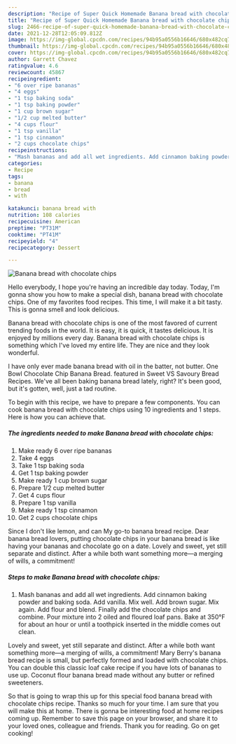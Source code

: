 ```yaml
---
description: "Recipe of Super Quick Homemade Banana bread with chocolate chips"
title: "Recipe of Super Quick Homemade Banana bread with chocolate chips"
slug: 2466-recipe-of-super-quick-homemade-banana-bread-with-chocolate-chips
date: 2021-12-28T12:05:09.812Z
image: https://img-global.cpcdn.com/recipes/94b95a0556b16646/680x482cq70/banana-bread-with-chocolate-chips-recipe-main-photo.jpg
thumbnail: https://img-global.cpcdn.com/recipes/94b95a0556b16646/680x482cq70/banana-bread-with-chocolate-chips-recipe-main-photo.jpg
cover: https://img-global.cpcdn.com/recipes/94b95a0556b16646/680x482cq70/banana-bread-with-chocolate-chips-recipe-main-photo.jpg
author: Garrett Chavez
ratingvalue: 4.6
reviewcount: 45867
recipeingredient:
- "6 over ripe bananas"
- "4 eggs"
- "1 tsp baking soda"
- "1 tsp baking powder"
- "1 cup brown sugar"
- "1/2 cup melted butter"
- "4 cups flour"
- "1 tsp vanilla"
- "1 tsp cinnamon"
- "2 cups chocolate chips"
recipeinstructions:
- "Mash bananas and add all wet ingredients. Add cinnamon baking powder and baking soda. Add vanilla. Mix well. Add brown sugar. Mix again. Add flour and blend. Finally add the chocolate chips and combine. Pour mixture into 2 oiled and floured loaf pans. Bake at 350°F for about an hour or until a toothpick inserted in the middle comes out clean."
categories:
- Recipe
tags:
- banana
- bread
- with

katakunci: banana bread with 
nutrition: 108 calories
recipecuisine: American
preptime: "PT31M"
cooktime: "PT41M"
recipeyield: "4"
recipecategory: Dessert

---
```



![Banana bread with chocolate chips](https://img-global.cpcdn.com/recipes/94b95a0556b16646/680x482cq70/banana-bread-with-chocolate-chips-recipe-main-photo.jpg)

Hello everybody, I hope you're having an incredible day today. Today, I'm gonna show you how to make a special dish, banana bread with chocolate chips. One of my favorites food recipes. This time, I will make it a bit tasty. This is gonna smell and look delicious.

Banana bread with chocolate chips is one of the most favored of current trending foods in the world. It is easy, it is quick, it tastes delicious. It is enjoyed by millions every day. Banana bread with chocolate chips is something which I've loved my entire life. They are nice and they look wonderful.

I have only ever made banana bread with oil in the batter, not butter. One Bowl Chocolate Chip Banana Bread. featured in Sweet VS Savoury Bread Recipes. We&#39;ve all been baking banana bread lately, right? It&#39;s been good, but it&#39;s gotten, well, just a tad routine.


To begin with this recipe, we have to prepare a few components. You can cook banana bread with chocolate chips using 10 ingredients and 1 steps. Here is how you can achieve that.

<!--inarticleads1-->

##### The ingredients needed to make Banana bread with chocolate chips:

1. Make ready 6 over ripe bananas
1. Take 4 eggs
1. Take 1 tsp baking soda
1. Get 1 tsp baking powder
1. Make ready 1 cup brown sugar
1. Prepare 1/2 cup melted butter
1. Get 4 cups flour
1. Prepare 1 tsp vanilla
1. Make ready 1 tsp cinnamon
1. Get 2 cups chocolate chips


Since I don&#39;t like lemon, and can My go-to banana bread recipe. Dear banana bread lovers, putting chocolate chips in your banana bread is like having your bananas and chocolate go on a date. Lovely and sweet, yet still separate and distinct. After a while both want something more—a merging of wills, a commitment! 

<!--inarticleads2-->

##### Steps to make Banana bread with chocolate chips:

1. Mash bananas and add all wet ingredients. Add cinnamon baking powder and baking soda. Add vanilla. Mix well. Add brown sugar. Mix again. Add flour and blend. Finally add the chocolate chips and combine. Pour mixture into 2 oiled and floured loaf pans. Bake at 350°F for about an hour or until a toothpick inserted in the middle comes out clean.


Lovely and sweet, yet still separate and distinct. After a while both want something more—a merging of wills, a commitment! Mary Berry&#39;s banana bread recipe is small, but perfectly formed and loaded with chocolate chips. You can double this classic loaf cake recipe if you have lots of bananas to use up. Coconut flour banana bread made without any butter or refined sweeteners. 

So that is going to wrap this up for this special food banana bread with chocolate chips recipe. Thanks so much for your time. I am sure that you will make this at home. There is gonna be interesting food at home recipes coming up. Remember to save this page on your browser, and share it to your loved ones, colleague and friends. Thank you for reading. Go on get cooking!
